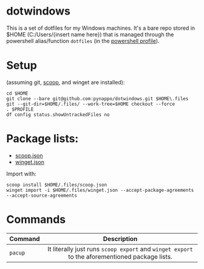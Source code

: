 # dotwindows

This is a set of dotfiles for my Windows machines. It's a bare repo stored in $HOME (C:/Users/{insert name here}) that is managed through the powershell alias/function ```dotfiles``` (in the [powershell profile](Documents/PowerShell/Microsoft.PowerShell_profile.ps1)).

# Setup
(assuming git, [scoop](https://github.com/ScoopInstaller/Scoop), and winget are installed):
```
cd $HOME
git clone --bare git@github.com:pynappo/dotwindows.git $HOME\.files
git --git-dir=$HOME/.files/ --work-tree=$HOME checkout --force
. $PROFILE
df config status.showUntrackedFiles no
```
# Package lists:
- [scoop.json](.files/scoop.json)
- [winget.json](.files/winget.json)

Import with:
```
scoop install $HOME/.files/scoop.json
winget import -i $HOME/.files/winget.json --accept-package-agreements --accept-source-agreements
```
# Commands
|Command|Description|
|:-|:-:|
|```pacup```|It literally just runs ```scoop export``` and ```winget export``` to the aforementioned package lists.|
